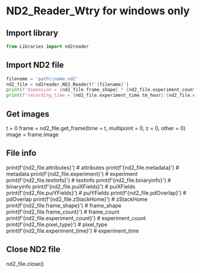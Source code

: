 # ND2_Reader_Wtry for windows only

## Import library
``` python
from Libraries import nd2reader
```
## Import ND2 file
``` python
filename = 'path\\name.nd2'
nd2_file = nd2reader.ND2_Reader(f'{filename}')
print(f'dimension = {nd2_file.frame_shape} * {nd2_file.experiment_count}')
print(f'recording_time = {nd2_file.experiment_time.tm_hour}:{nd2_file.experiment_time.tm_min}:{nd2_file.experiment_time.tm_sec}, {nd2_file.experiment_time.tm_year}/{nd2_file.experiment_time.tm_mon}/{nd2_file.experiment_time.tm_mday}')
```

## Get images
t = 0
frame = nd2_file.get_frame(time = t, multipoint = 0, z = 0, other = 0)
image = frame.image

## File info
print(f'{nd2_file.attributes}') # attributes
print(f'{nd2_file.metadata}') # metadata
print(f'{nd2_file.experiment}') # experiment
print(f'{nd2_file.textinfo}') # textinfo
print(f'{nd2_file.binaryinfo}') # binaryinfo
print(f'{nd2_file.puiXFields}') # puiXFields
print(f'{nd2_file.puiYFields}') # puiYFields
print(f'{nd2_file.pdOverlap}') # pdOverlap
print(f'{nd2_file.zStackHome}') # zStackHome
print(f'{nd2_file.frame_shape}') # frame_shape
print(f'{nd2_file.frame_count}') # frame_count
print(f'{nd2_file.experiment_count}') # experiment_count
print(f'{nd2_file.pixel_type}') # pixel_type
print(f'{nd2_file.experiment_time}') # experiment_time

## Close ND2 file 
nd2_file.close()
